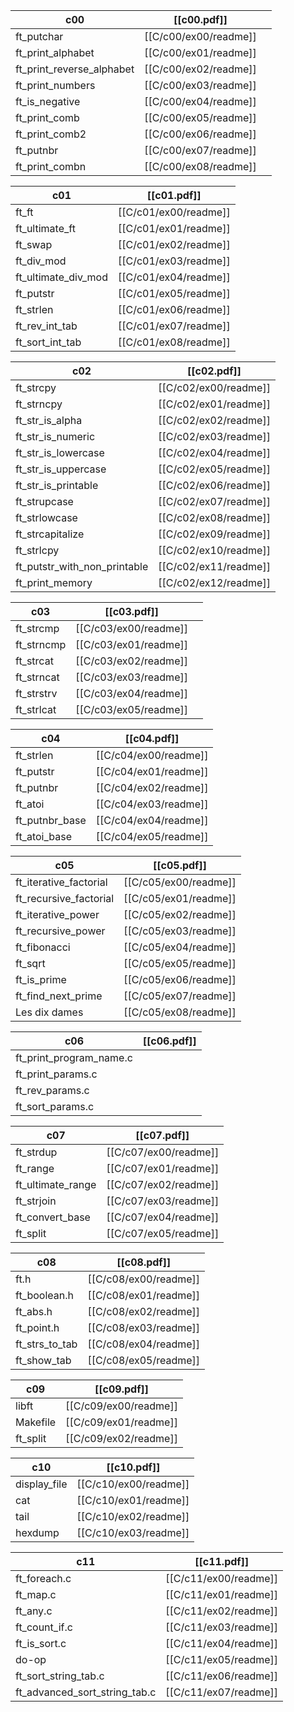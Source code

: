 
| c00                       | [[c00.pdf]]           |     |
| ------------------------- | --------------------- | --- |
| ft_putchar                | [[C/c00/ex00/readme]] |     |
| ft_print_alphabet         | [[C/c00/ex01/readme]] |     |
| ft_print_reverse_alphabet | [[C/c00/ex02/readme]] |     |
| ft_print_numbers          | [[C/c00/ex03/readme]] |     |
| ft_is_negative            | [[C/c00/ex04/readme]] |     |
| ft_print_comb             | [[C/c00/ex05/readme]] |     |
| ft_print_comb2            | [[C/c00/ex06/readme]] |     |
| ft_putnbr                 | [[C/c00/ex07/readme]] |     |
| ft_print_combn            | [[C/c00/ex08/readme]] |     |

| c01                 | [[c01.pdf]]           |
| ------------------- | --------------------- |
| ft_ft               | [[C/c01/ex00/readme]] |
| ft_ultimate_ft      | [[C/c01/ex01/readme]] |
| ft_swap             | [[C/c01/ex02/readme]] |
| ft_div_mod          | [[C/c01/ex03/readme]] |
| ft_ultimate_div_mod | [[C/c01/ex04/readme]] |
| ft_putstr           | [[C/c01/ex05/readme]] |
| ft_strlen           | [[C/c01/ex06/readme]] |
| ft_rev_int_tab      | [[C/c01/ex07/readme]] |
| ft_sort_int_tab     | [[C/c01/ex08/readme]] |

| c02                          | [[c02.pdf]]           |
| ---------------------------- | --------------------- |
| ft_strcpy                    | [[C/c02/ex00/readme]] |
| ft_strncpy                   | [[C/c02/ex01/readme]] |
| ft_str_is_alpha              | [[C/c02/ex02/readme]] |
| ft_str_is_numeric            | [[C/c02/ex03/readme]] |
| ft_str_is_lowercase          | [[C/c02/ex04/readme]] |
| ft_str_is_uppercase          | [[C/c02/ex05/readme]] |
| ft_str_is_printable          | [[C/c02/ex06/readme]] |
| ft_strupcase                 | [[C/c02/ex07/readme]] |
| ft_strlowcase                | [[C/c02/ex08/readme]] |
| ft_strcapitalize             | [[C/c02/ex09/readme]] |
| ft_strlcpy                   | [[C/c02/ex10/readme]] |
| ft_putstr_with_non_printable | [[C/c02/ex11/readme]] |
| ft_print_memory              | [[C/c02/ex12/readme]] |

| c03        | [[c03.pdf]]           |     |
| ---------- | --------------------- | --- |
| ft_strcmp  | [[C/c03/ex00/readme]] |     |
| ft_strncmp | [[C/c03/ex01/readme]] |     |
| ft_strcat  | [[C/c03/ex02/readme]] |     |
| ft_strncat | [[C/c03/ex03/readme]] |     |
| ft_strstrv | [[C/c03/ex04/readme]] |     |
| ft_strlcat | [[C/c03/ex05/readme]] |     |

| c04            | [[c04.pdf]]           |
| -------------- | --------------------- |
| ft_strlen      | [[C/c04/ex00/readme]] |
| ft_putstr      | [[C/c04/ex01/readme]] |
| ft_putnbr      | [[C/c04/ex02/readme]] |
| ft_atoi        | [[C/c04/ex03/readme]] |
| ft_putnbr_base | [[C/c04/ex04/readme]] |
| ft_atoi_base   | [[C/c04/ex05/readme]] |

| c05                    | [[c05.pdf]]           |
| ---------------------- | --------------------- |
| ft_iterative_factorial | [[C/c05/ex00/readme]] |
| ft_recursive_factorial | [[C/c05/ex01/readme]] |
| ft_iterative_power     | [[C/c05/ex02/readme]] |
| ft_recursive_power     | [[C/c05/ex03/readme]] |
| ft_fibonacci           | [[C/c05/ex04/readme]] |
| ft_sqrt                | [[C/c05/ex05/readme]] |
| ft_is_prime            | [[C/c05/ex06/readme]] |
| ft_find_next_prime     | [[C/c05/ex07/readme]] |
| Les dix dames          | [[C/c05/ex08/readme]] |

| c06                     | [[c06.pdf]] |
| ----------------------- | ----------- |
| ft_print_program_name.c |             |
| ft_print_params.c       |             |
| ft_rev_params.c         |             |
| ft_sort_params.c        |             |

| c07               | [[c07.pdf]]           |
| ----------------- | --------------------- |
| ft_strdup         | [[C/c07/ex00/readme]] |
| ft_range          | [[C/c07/ex01/readme]] |
| ft_ultimate_range | [[C/c07/ex02/readme]] |
| ft_strjoin        | [[C/c07/ex03/readme]] |
| ft_convert_base   | [[C/c07/ex04/readme]] |
| ft_split          | [[C/c07/ex05/readme]] |

| c08            | [[c08.pdf]]           |
| -------------- | --------------------- |
| ft.h           | [[C/c08/ex00/readme]] |
| ft_boolean.h   | [[C/c08/ex01/readme]] |
| ft_abs.h       | [[C/c08/ex02/readme]] |
| ft_point.h     | [[C/c08/ex03/readme]] |
| ft_strs_to_tab | [[C/c08/ex04/readme]] |
| ft_show_tab    | [[C/c08/ex05/readme]] |

| c09      | [[c09.pdf]]           |
| -------- | --------------------- |
| libft    | [[C/c09/ex00/readme]] |
| Makefile | [[C/c09/ex01/readme]] |
| ft_split | [[C/c09/ex02/readme]] |

| c10          | [[c10.pdf]]           |
| ------------ | --------------------- |
| display_file | [[C/c10/ex00/readme]] |
| cat          | [[C/c10/ex01/readme]] |
| tail         | [[C/c10/ex02/readme]] |
| hexdump      | [[C/c10/ex03/readme]] |

| c11                           | [[c11.pdf]]           |
| ----------------------------- | --------------------- |
| ft_foreach.c                  | [[C/c11/ex00/readme]] |
| ft_map.c                      | [[C/c11/ex01/readme]] |
| ft_any.c                      | [[C/c11/ex02/readme]] |
| ft_count_if.c                 | [[C/c11/ex03/readme]] |
| ft_is_sort.c                  | [[C/c11/ex04/readme]] |
| do-op                         | [[C/c11/ex05/readme]] |
| ft_sort_string_tab.c          | [[C/c11/ex06/readme]] |
| ft_advanced_sort_string_tab.c | [[C/c11/ex07/readme]] |
